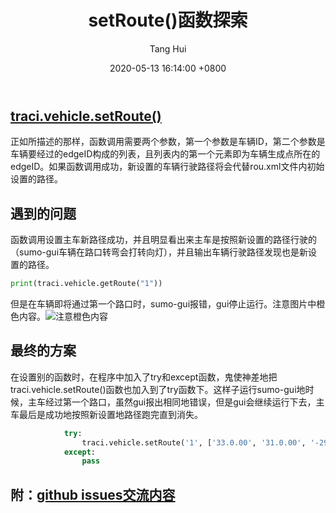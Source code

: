 ﻿---
title: setRoute()函数探索
author: Tang Hui
date: 2020-05-13 16:14:00 +0800
categories: [Blogging, SUMO]
tags: [sumo, traci]
---
## [traci.vehicle.setRoute()](https://sumo.dlr.de/pydoc/traci._vehicle.html#VehicleDomain-setRoute)
正如所描述的那样，函数调用需要两个参数，第一个参数是车辆ID，第二个参数是车辆要经过的edgeID构成的列表，且列表内的第一个元素即为车辆生成点所在的edgeID。如果函数调用成功，新设置的车辆行驶路径将会代替rou.xml文件内初始设置的路径。

## 遇到的问题
函数调用设置主车新路径成功，并且明显看出来主车是按照新设置的路径行驶的（sumo-gui车辆在路口转弯会打转向灯），并且输出车辆行驶路径发现也是新设置的路径。

```python
print(traci.vehicle.getRoute("1"))
```

但是在车辆即将通过第一个路口时，sumo-gui报错，gui停止运行。注意图片中橙色内容。![注意橙色内容](https://img-blog.csdnimg.cn/2020051513223693.png)
## 最终的方案
在设置别的函数时，在程序中加入了try和except函数，鬼使神差地把 traci.vehicle.setRoute()函数也加入到了try函数下。这样子运行sumo-gui地时候，主车经过第一个路口，虽然gui报出相同地错误，但是gui会继续运行下去，主车最后是成功地按照新设置地路径跑完直到消失。

```python
            try:
                traci.vehicle.setRoute('1', ['33.0.00', '31.0.00', '-29.0.00', '-0.0.00'])
            except:
                pass

```
## 附：[github issues交流内容](https://github.com/eclipse/sumo/issues/6996)


